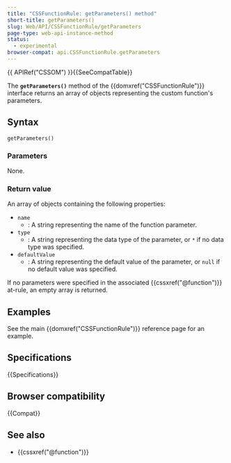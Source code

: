 ```yaml
---
title: "CSSFunctionRule: getParameters() method"
short-title: getParameters()
slug: Web/API/CSSFunctionRule/getParameters
page-type: web-api-instance-method
status:
  - experimental
browser-compat: api.CSSFunctionRule.getParameters
---
```


{{ APIRef("CSSOM") }}{{SeeCompatTable}}

The **`getParameters()`** method of the {{domxref("CSSFunctionRule")}} interface returns an array of objects representing the custom function's parameters.

## Syntax

```js-nolint
getParameters()
```

### Parameters

None.

### Return value

An array of objects containing the following properties:

- `name`
  - : A string representing the name of the function parameter.
- `type`
  - : A string representing the data type of the parameter, or `*` if no data type was specified.
- `defaultValue`
  - : A string representing the default value of the parameter, or `null` if no default value was specified.

If no parameters were specified in the associated {{cssxref("@function")}} at-rule, an empty array is returned.

## Examples

See the main {{domxref("CSSFunctionRule")}} reference page for an example.

## Specifications

{{Specifications}}

## Browser compatibility

{{Compat}}

## See also

- {{cssxref("@function")}}
